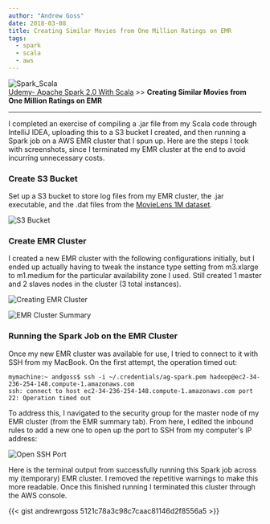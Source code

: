 ```yaml
---
author: "Andrew Goss"
date: 2018-03-08
title: Creating Similar Movies from One Million Ratings on EMR
tags:
  - spark
  - scala
  - aws
---
```

![Spark_Scala](/img/post/spark_scala.png "Spark_Scala")<br>
<a href="/2018/udemy--apache-spark-2.0-with-scala/">Udemy- Apache Spark 2.0 With Scala</a> >> <b>Creating Similar Movies from One Million Ratings on EMR</b><br>
<hr>

I completed an exercise of compiling a .jar file from my Scala code through IntelliJ IDEA, uploading this to a S3 bucket I created, and then running a Spark job on a AWS EMR cluster that I spun up. Here are the steps I took with screenshots, since I terminated my EMR cluster at the end to avoid incurring unnecessary costs. 

### Create S3 Bucket

Set up a S3 bucket to store log files from my EMR cluster, the .jar executable, and the .dat files from the <a href="https://grouplens.org/datasets/movielens/1m" target=_>MovieLens 1M dataset</a>. 

![S3 Bucket](/img/2018/udemy--apache-spark-2.0-with-scala/s3_bucket.png "S3 Bucket")

### Create EMR Cluster

I created a new EMR cluster with the following configurations initially, but I ended up actually having to tweak the instance type setting from m3.xlarge to m1.medium for the particular availability zone I used. Still created 1 master and 2 slaves nodes in the cluster (3 total instances).

![Creating EMR Cluster](/img/2018/udemy--apache-spark-2.0-with-scala/create_emr_cluster.png "Creating EMR Cluster")

![EMR Cluster Summary](/img/2018/udemy--apache-spark-2.0-with-scala/emr_cluster_summary.png "EMR Cluster Summary")

### Running the Spark Job on the EMR Cluster

Once my new EMR cluster was available for use, I tried to connect to it with SSH from my MacBook. On the first attempt, the operation timed out:

```
mymachine:~ andgoss$ ssh -i ~/.credentials/ag-spark.pem hadoop@ec2-34-236-254-148.compute-1.amazonaws.com
ssh: connect to host ec2-34-236-254-148.compute-1.amazonaws.com port 22: Operation timed out
```

To address this, I navigated to the security group for the master node of my EMR cluster (from the EMR summary tab). From here, I edited the inbound rules to add a new one to open up the port to SSH from my computer's IP address:

![Open SSH Port](/img/2018/udemy--apache-spark-2.0-with-scala/open_ssh_port_master_node.png "Open SSH Port")

Here is the terminal output from successfully running this Spark job across my (temporary) EMR cluster. I removed the repetitive warnings to make this more readable. Once this finished running I terminated this cluster through the AWS console.

{{< gist andrewrgoss 5121c78a3c98c7caac81146d2f8556a5 >}}